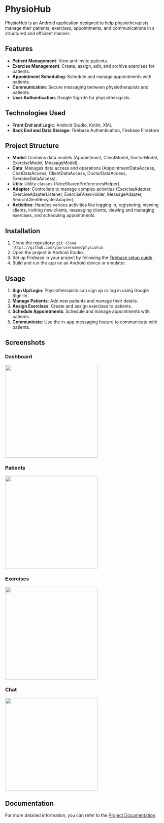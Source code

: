 # PhysioHub

PhysioHub is an Android application designed to help physiotherapists manage their patients, exercises, appointments, and communications in a structured and efficient manner.

## Features

- **Patient Management**: View and invite patients.
- **Exercise Management**: Create, assign, edit, and archive exercises for patients.
- **Appointment Scheduling**: Schedule and manage appointments with patients.
- **Communication**: Secure messaging between physiotherapists and patients.
- **User Authentication**: Google Sign-In for physiotherapists.

## Technologies Used

- **Front End and Logic**: Android Studio, Kotlin, XML
- **Back End and Data Storage**: Firebase Authentication, Firebase Firestore

## Project Structure

- **Model**: Contains data models (Appointment, ClientModel, DoctorModel, ExerciseModel, MessageModel).
- **Data**: Manages data access and operations (AppointmentDataAccess, ChatDataAccess, ClientDataAccess, DoctorDataAccess, ExerciseDataAccess).
- **Utils**: Utility classes (NoteSharedPreferencesHelper).
- **Adapter**: Controllers to manage complex activities (ExerciseAdapter, ExerciseAdapterListener, ExerciseViewHolder, MessageAdapter, SearchClientRecyclerAdapter).
- **Activities**: Handles various activities like logging in, registering, viewing clients, inviting new clients, messaging clients, viewing and managing exercises, and scheduling appointments.

## Installation

1. Clone the repository: `git clone https://github.com/yourusername/physiohub`
2. Open the project in Android Studio.
3. Set up Firebase in your project by following the [Firebase setup guide](https://firebase.google.com/docs/android/setup).
4. Build and run the app on an Android device or emulator.

## Usage

1. **Sign Up/Login**: Physiotherapists can sign up or log in using Google Sign-In.
2. **Manage Patients**: Add new patients and manage their details.
3. **Assign Exercises**: Create and assign exercises to patients.
4. **Schedule Appointments**: Schedule and manage appointments with patients.
5. **Communicate**: Use the in-app messaging feature to communicate with patients.

## Screenshots

### Dashboard
<img src="./images/dashboard.jpg" width="300">

### Patients
<img src="./images/patients.jpg" width="300">

### Exercises
<img src="./images/exercises.jpg" width="300">

### Chat
<img src="./images/chat.jpg" width="300">

## Documentation

For more detailed information, you can refer to the [Project Documentation](./docs/Documentation.pdf).

